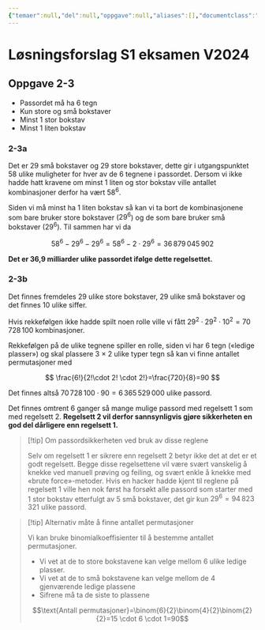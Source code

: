 ```yaml
---
{"temaer":null,"del":null,"oppgave":null,"aliases":[],"documentclass":"scrartcl","fontsize":"11pt","papersize":"a4","linestretch":1.25,"lang":"nb-NO","header-includes":["\\usepackage{mathtools,cancel,tgpagella,mathpazo,icomma,siunitx}","\\sisetup{output-decimal-marker = {,}}","\\usepackage[DIVS=18]{typearea}"],"toc":false,"highlight-style":"tango","numbersections":false,"shift-heading-level-by":-3,"pandoc-latex-environment":{"warning":["warning"],"danger":["danger"],"note":["note"],"tip":["tip"],"important":["important"],"info":["info"],"error":["error"],"fasit":["fasit"]},"tags":["løsningsforslag"],"dg-publish":true,"title":"Løsningsforslag S1 eksamen V2024","author":"Ståle Gjelsten","date":"2024-12-04","modified":"2024-12-04","fag":null,"eksamen":null,"permalink":"/losningsforslag/losningsforslag-s1-eksamen-v2024/","dgPassFrontmatter":true}
---
```



# Løsningsforslag S1 eksamen V2024
## Oppgave 2-3
- Passordet må ha 6 tegn
- Kun store og små bokstaver
- Minst 1 stor bokstav
- Minst 1 liten bokstav

### 2-3a
Det er 29 små bokstaver og 29 store bokstaver, dette gir i utgangspunktet 58 ulike muligheter for hver av de 6 tegnene i passordet. Dersom vi ikke hadde hatt kravene om minst 1 liten og stor bokstav ville antallet kombinasjoner derfor ha vært $58^{6}$. 

Siden vi må minst ha 1 liten bokstav så kan vi ta bort de kombinasjonene som bare bruker store bokstaver ($29^6$) og de som bare bruker små bokstaver ($29^6$). Til sammen har vi da

$$
58^6-29^6-29^6=58^6-2 \cdot 29^6=36 \, 879 \, 045 \, 902
$$

**Det er 36,9 milliarder ulike passordet ifølge dette regelsettet.**

### 2-3b
Det finnes fremdeles 29 ulike store bokstaver, 29 ulike små bokstaver og det finnes 10 ulike siffer.

Hvis rekkefølgen ikke hadde spilt noen rolle ville vi fått $29^{2}\cdot 29^{2} \cdot 10^{2}=70\, 728\, 100$ kombinasjoner.

Rekkefølgen på de ulike tegnene spiller en rolle, siden vi har 6 tegn («ledige plasser») og skal plassere 3 $\times$ 2 ulike typer tegn så kan vi finne antallet permutasjoner med

$$
\frac{6!}{2!\cdot 2! \cdot 2!}=\frac{720}{8}=90
$$

Det finnes altså $70\, 728\, 100 \cdot 90=6\, 365\, 529\, 000$ ulike passord.

Det finnes omtrent 6 ganger så mange mulige passord med regelsett 1 som med regelsett 2. **Regelsett 2 vil derfor sannsynligvis gjøre sikkerheten en god del dårligere enn regelsett 1.**

>[!tip] Om passordsikkerheten ved bruk av disse reglene
>
> Selv om regelsett 1 er sikrere enn regelsett 2 betyr ikke det at det er et godt regelsett. Begge disse regelsettene vil være svært vanskelig å knekke ved manuell prøving og feiling, og svært enkle å knekke med «brute force»-metoder. Hvis en hacker hadde kjent til reglene på regelsett 1 ville hen nok først ha forsøkt alle passord som starter med 1 stor bokstav etterfulgt av 5 små bokstaver, det gir kun $29^6=94\,823\,321$ ulike passord.

>[!tip] Alternativ måte å finne antallet permutasjoner
>
>Vi kan bruke binomialkoeffisienter til å bestemme antallet permutasjoner. 
>
>- Vi vet at de to store bokstavene kan velge mellom 6 ulike ledige plasser.
>- Vi vet at de to små bokstavene kan velge mellom de 4 gjenværende ledige plassene
>- Sifrene må ta de siste to plassene
>
>$$\text{Antall permutasjoner}=\binom{6}{2}\binom{4}{2}\binom{2}{2}=15 \cdot 6 \cdot 1=90$$
